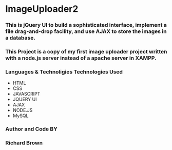 # ImageUploader2

### This is jQuery UI to build a sophisticated interface, implement a file drag-and-drop facility, and use AJAX to store the images in a database.
### This Project is a copy of my first image uploader project written with a node.js server instead of a apache server in XAMPP. 

### Languages  & Technoligies Technologies Used
* HTML
* CSS
* JAVASCRIPT
* JQUERY UI
* AJAX
* NODE.JS
* MySQL

### Author and Code BY
### Richard Brown
